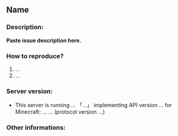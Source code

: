 ## Name
<!--- Issue name -->

### Description:

__Paste issue description here.__

### How to reproduce?
<!--- How to reproduce issue? -->
1) ...
2) ...


### Server version:
<!--- Type /version in game and fill ... -->
- This server is running ... 「...」 implementing API version ... for Minecraft: ... ... (protocol version ...)


### Other informations:
